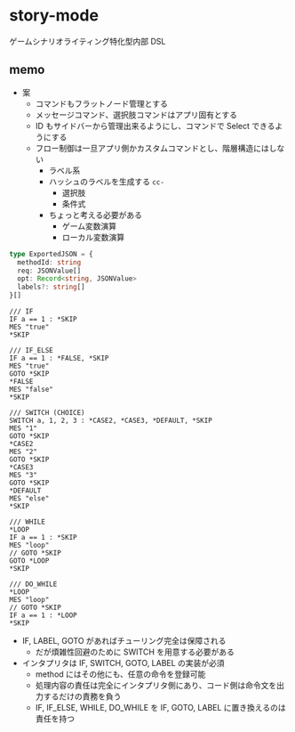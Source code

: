 # story-mode

ゲームシナリオライティング特化型内部 DSL

## memo

- 案
  - コマンドもフラットノード管理とする
  - メッセージコマンド、選択肢コマンドはアプリ固有とする
  - ID もサイドバーから管理出来るようにし、コマンドで Select できるようにする
  - フロー制御は一旦アプリ側かカスタムコマンドとし、階層構造にはしない
    - ラベル系
    - ハッシュのラベルを生成する `cc-`
      - 選択肢
      - 条件式
    - ちょっと考える必要がある
      - ゲーム変数演算
      - ローカル変数演算

```ts
type ExportedJSON = {
  methodId: string
  req: JSONValue[]
  opt: Record<string, JSONValue>
  labels?: string[]
}[]
```

```cobol
/// IF
IF a == 1 : *SKIP
MES "true"
*SKIP

/// IF_ELSE
IF a == 1 : *FALSE, *SKIP
MES "true"
GOTO *SKIP
*FALSE
MES "false"
*SKIP

/// SWITCH (CHOICE)
SWITCH a, 1, 2, 3 : *CASE2, *CASE3, *DEFAULT, *SKIP
MES "1"
GOTO *SKIP
*CASE2
MES "2"
GOTO *SKIP
*CASE3
MES "3"
GOTO *SKIP
*DEFAULT
MES "else"
*SKIP

/// WHILE
*LOOP
IF a == 1 : *SKIP
MES "loop"
// GOTO *SKIP
GOTO *LOOP
*SKIP

/// DO_WHILE
*LOOP
MES "loop"
// GOTO *SKIP
IF a == 1 : *LOOP
*SKIP
```

- IF, LABEL, GOTO があればチューリング完全は保障される
  - だが煩雑性回避のために SWITCH を用意する必要がある
- インタプリタは IF, SWITCH, GOTO, LABEL の実装が必須
  - method にはその他にも、任意の命令を登録可能
  - 処理内容の責任は完全にインタプリタ側にあり、コード側は命令文を出力するだけの責務を負う
  - IF, IF_ELSE, WHILE, DO_WHILE を IF, GOTO, LABEL に置き換えるのは責任を持つ
